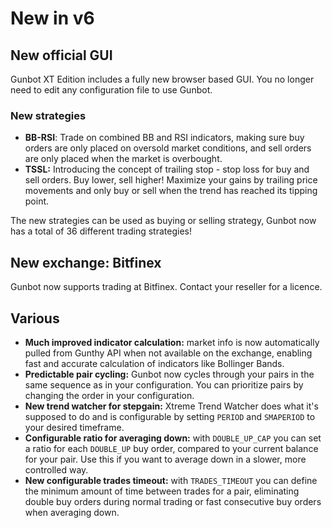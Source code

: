 # New in v6

## New official GUI

Gunbot XT Edition includes a fully new browser based GUI. You no longer need to edit any configuration file to use Gunbot.

###  New strategies

*  **BB-RSI**: Trade on combined BB and RSI indicators, making sure buy orders are only placed on oversold market conditions, and sell orders are only placed when the market is overbought.
*  **TSSL:** Introducing the concept of trailing stop - stop loss for buy and sell orders. Buy lower, sell higher! Maximize your gains by trailing price movements and only buy or sell when the trend has reached its tipping point.

The new strategies can be used as buying or selling strategy, Gunbot now has a total of 36 different trading strategies!

## New exchange: Bitfinex

Gunbot now supports trading at Bitfinex. Contact your reseller for a licence.

## Various

* **Much improved indicator calculation:** market info is now automatically pulled from Gunthy API when not available on the exchange, enabling fast and accurate calculation of indicators like Bollinger Bands.
* **Predictable pair cycling:** Gunbot now cycles through your pairs in the same sequence as in your configuration. You can prioritize pairs by changing the order in your configuration.
* **New trend watcher for stepgain:** Xtreme Trend Watcher does what it's supposed to do and is configurable by setting `PERIOD` and `SMAPERIOD` to your desired timeframe.
* **Configurable ratio for averaging down:** with `DOUBLE_UP_CAP` you can set a ratio for each `DOUBLE_UP` buy order, compared to your current balance for your pair. Use this if you want to average down in a slower, more controlled way.
* **New configurable trades timeout:** with `TRADES_TIMEOUT` you can define the minimum amount of time between trades for a pair, eliminating double buy orders during normal trading or fast consecutive buy orders when averaging down.

